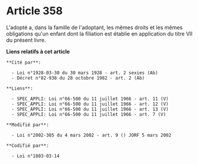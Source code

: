 # Article 358

L'adopté a, dans la famille de l'adoptant, les mêmes droits et les mêmes obligations qu'un enfant dont la filiation est
établie en application du titre VII du présent livre.

**Liens relatifs à cet article**

	**Cité par**:

	  - Loi n°1928-03-30 du 30 mars 1928 - art. 2 sexies (Ab)
	  - Décret n°82-938 du 28 octobre 1982 - art. 2 (Ab)

	**Liens**:

	  - SPEC_APPLI: Loi n°66-500 du 11 juillet 1966 - art. 11 (V)
	  - SPEC_APPLI: Loi n°66-500 du 11 juillet 1966 - art. 12 (V)
	  - SPEC_APPLI: Loi n°66-500 du 11 juillet 1966 - art. 13 (V)
	  - SPEC_APPLI: Loi n°66-500 du 11 juillet 1966 - art. 7 (V)

	**Modifié par**:

	  - Loi n°2002-305 du 4 mars 2002 - art. 9 () JORF 5 mars 2002

	**Codifié par**:

	  - Loi n°1803-03-14
